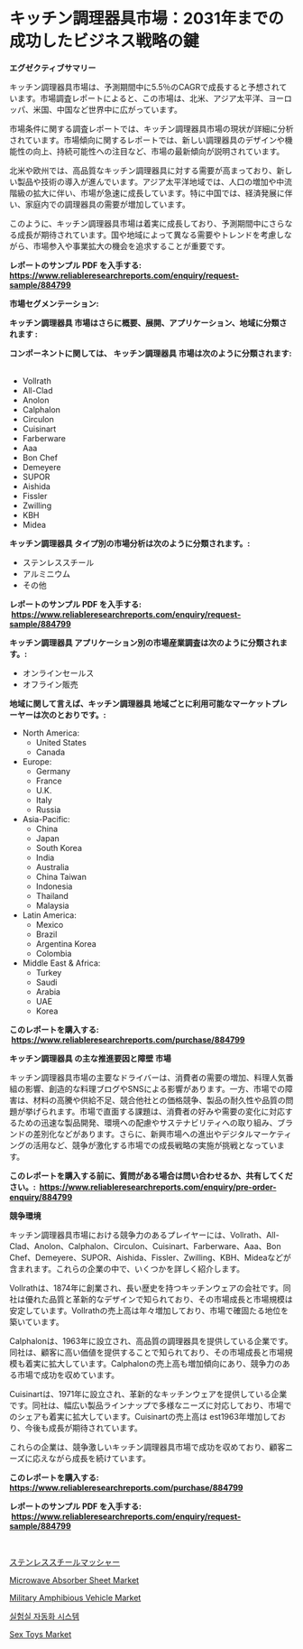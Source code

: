 <p><h1>キッチン調理器具市場：2031年までの成功したビジネス戦略の鍵</h1></p><p><strong>エグゼクティブサマリー</strong></p>
<p><p>キッチン調理器具市場は、予測期間中に5.5％のCAGRで成長すると予想されています。市場調査レポートによると、この市場は、北米、アジア太平洋、ヨーロッパ、米国、中国など世界中に広がっています。</p><p>市場条件に関する調査レポートでは、キッチン調理器具市場の現状が詳細に分析されています。市場傾向に関するレポートでは、新しい調理器具のデザインや機能性の向上、持続可能性への注目など、市場の最新傾向が説明されています。</p><p>北米や欧州では、高品質なキッチン調理器具に対する需要が高まっており、新しい製品や技術の導入が進んでいます。アジア太平洋地域では、人口の増加や中流階級の拡大に伴い、市場が急速に成長しています。特に中国では、経済発展に伴い、家庭内での調理器具の需要が増加しています。</p><p>このように、キッチン調理器具市場は着実に成長しており、予測期間中にさらなる成長が期待されています。国や地域によって異なる需要やトレンドを考慮しながら、市場参入や事業拡大の機会を追求することが重要です。</p></p>
<p><strong>レポートのサンプル PDF を入手する: <a href="https://www.reliableresearchreports.com/enquiry/request-sample/884799">https://www.reliableresearchreports.com/enquiry/request-sample/884799</a></strong></p>
<p><strong>市場セグメンテーション:</strong></p>
<p><strong> キッチン調理器具 市場はさらに概要、展開、アプリケーション、地域に分類されます :</strong></p>
<p><strong>コンポーネントに関しては、 キッチン調理器具 市場は次のように分類されます: &nbsp;</strong></p>
<p><ul><li>Vollrath</li><li>All-Clad</li><li>Anolon</li><li>Calphalon</li><li>Circulon</li><li>Cuisinart</li><li>Farberware</li><li>Aaa</li><li>Bon Chef</li><li>Demeyere</li><li>SUPOR</li><li>Aishida</li><li>Fissler</li><li>Zwilling</li><li>KBH</li><li>Midea</li></ul></p>
<p><strong> キッチン調理器具 タイプ別の市場分析は次のように分類されます。:</strong></p>
<p><ul><li>ステンレススチール</li><li>アルミニウム</li><li>その他</li></ul></p>
<p><strong>レポートのサンプル PDF を入手する: &nbsp;<a href="https://www.reliableresearchreports.com/enquiry/request-sample/884799">https://www.reliableresearchreports.com/enquiry/request-sample/884799</a></strong></p>
<p><strong> キッチン調理器具 アプリケーション別の市場産業調査は次のように分類されます。:</strong></p>
<p><ul><li>オンラインセールス</li><li>オフライン販売</li></ul></p>
<p><strong>地域に関して言えば、キッチン調理器具 地域ごとに利用可能なマーケットプレーヤーは次のとおりです。:</strong></p>
<p><ul>
    <li>
        North America:
        <ul>
            <li>United States</li>
            <li>Canada</li>
        </ul>
    </li>
    <li>
        Europe:
        <ul>
            <li>Germany</li>
            <li>France</li>
            <li>U.K.</li>
            <li>Italy</li>
            <li>Russia</li>
        </ul>
    </li>
    <li>
        Asia-Pacific:
        <ul>
            <li>China</li>
            <li>Japan</li>
            <li>South Korea</li>
            <li>India</li>
            <li>Australia</li>
            <li>China Taiwan</li>
            <li>Indonesia</li>
            <li>Thailand</li>
            <li>Malaysia</li>
        </ul>
    </li>
    <li>
        Latin America:
        <ul>
            <li>Mexico</li>
            <li>Brazil</li>
            <li>Argentina Korea</li>
            <li>Colombia</li>
        </ul>
    </li>
    <li>
        Middle East & Africa:
        <ul>
            <li>Turkey</li>
            <li>Saudi</li>
            <li>Arabia</li>
            <li>UAE</li>
            <li>Korea</li>
        </ul>
    </li>
    </ul></p>
<p><strong>このレポートを購入する: &nbsp;<a href="https://www.reliableresearchreports.com/purchase/884799">https://www.reliableresearchreports.com/purchase/884799</a></strong></p>
<p><strong>キッチン調理器具 の主な推進要因と障壁 市場</strong></p>
<p><p>キッチン調理器具市場の主要なドライバーは、消費者の需要の増加、料理人気番組の影響、創造的な料理ブログやSNSによる影響があります。一方、市場での障害は、材料の高騰や供給不足、競合他社との価格競争、製品の耐久性や品質の問題が挙げられます。市場で直面する課題は、消費者の好みや需要の変化に対応するための迅速な製品開発、環境への配慮やサステナビリティへの取り組み、ブランドの差別化などがあります。さらに、新興市場への進出やデジタルマーケティングの活用など、競争が激化する市場での成長戦略の実施が挑戦となっています。</p></p>
<p><strong>このレポートを購入する前に、質問がある場合は問い合わせるか、共有してください。:&nbsp; <a href="https://www.reliableresearchreports.com/enquiry/pre-order-enquiry/884799">https://www.reliableresearchreports.com/enquiry/pre-order-enquiry/884799</a></strong></p>
<p><strong>競争環境</strong></p>
<p><p>キッチン調理器具市場における競争力のあるプレイヤーには、Vollrath、All-Clad、Anolon、Calphalon、Circulon、Cuisinart、Farberware、Aaa、Bon Chef、Demeyere、SUPOR、Aishida、Fissler、Zwilling、KBH、Mideaなどが含まれます。これらの企業の中で、いくつかを詳しく紹介します。</p><p>Vollrathは、1874年に創業され、長い歴史を持つキッチンウェアの会社です。同社は優れた品質と革新的なデザインで知られており、その市場成長と市場規模は安定しています。Vollrathの売上高は年々増加しており、市場で確固たる地位を築いています。</p><p>Calphalonは、1963年に設立され、高品質の調理器具を提供している企業です。同社は、顧客に高い価値を提供することで知られており、その市場成長と市場規模も着実に拡大しています。Calphalonの売上高も増加傾向にあり、競争力のある市場で成功を収めています。</p><p>Cuisinartは、1971年に設立され、革新的なキッチンウェアを提供している企業です。同社は、幅広い製品ラインナップで多様なニーズに対応しており、市場でのシェアも着実に拡大しています。Cuisinartの売上高は est1963年増加しており、今後も成長が期待されています。</p><p>これらの企業は、競争激しいキッチン調理器具市場で成功を収めており、顧客ニーズに応えながら成長を続けています。</p></p>
<p><strong>このレポートを購入する: &nbsp; <a href="https://www.reliableresearchreports.com/purchase/884799">https://www.reliableresearchreports.com/purchase/884799</a></strong></p>
<p><strong>レポートのサンプル PDF を入手する: &nbsp;<a href="https://www.reliableresearchreports.com/enquiry/request-sample/884799">https://www.reliableresearchreports.com/enquiry/request-sample/884799</a></strong><strong></strong></p>
<p>&nbsp;</p>
<p><p><a href="https://github.com/ppmazlotr77499/Market-Research-Report-List-1/blob/main/73161145006.md">ステンレススチールマッシャー</a></p><p><a href="https://github.com/GroverBarry/Market-Research-Report-List-4/blob/main/microwave-absorber-sheet-market.md">Microwave Absorber Sheet Market</a></p><p><a href="https://three-jumbo-f6d.notion.site/Military-Amphibious-Vehicle-Market-Size-Furnishes-Valuable-Information-Encompassing-Market-Share-Ma-f6baebcf145c4b39864bff8618dc0061">Military Amphibious Vehicle Market</a></p><p><a href="https://github.com/vsap75a286l/Market-Research-Report-List-1/blob/main/19427734580.md">실험실 자동화 시스템</a></p><p><a href="https://issuu.com/reportprime-2/docs/sex-toys-market-size-2030.pptx">Sex Toys Market</a></p></p>